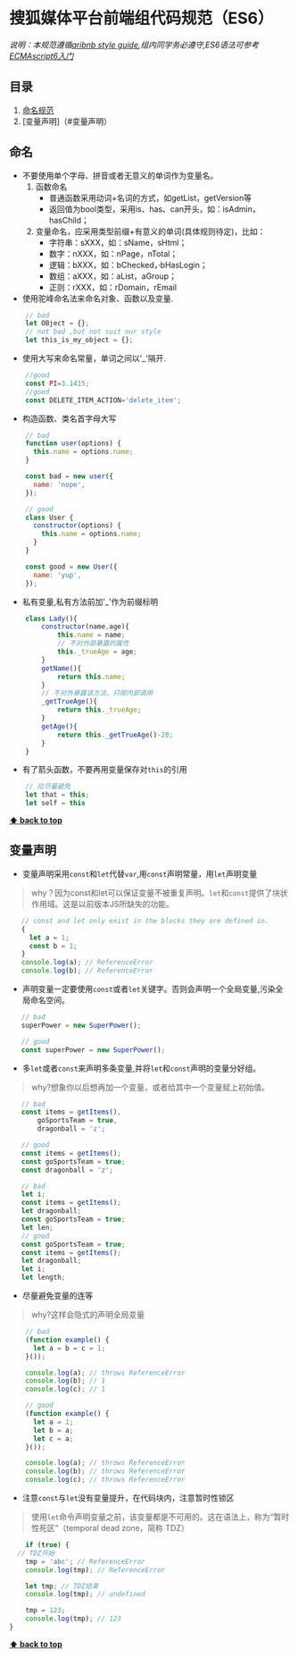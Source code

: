 # 搜狐媒体平台前端组代码规范（ES6）

*说明：本规范遵循[aribnb style guide](https://github.com/airbnb/javascript),组内同学务必遵守,ES6语法可参考[ECMAscript6入门](http://es6.ruanyifeng.com/)*

## 目录

1. [命名规范](#命名)
1. [变量声明]（#变量声明）

## 命名
 - 不要使用单个字母、拼音或者无意义的单词作为变量名。
    1. 函数命名
        - 普通函数采用动词+名词的方式，如getList，getVersion等
        - 返回值为bool类型，采用is、has、can开头，如：isAdmin，hasChild；
    1. 变量命名，应采用类型前缀+有意义的单词(具体规则待定)，比如：
        - 字符串：sXXX，如：sName，sHtml；
        - 数字：nXXX，如：nPage，nTotal；
        - 逻辑：bXXX，如：bChecked，·bHasLogin；
        - 数组：aXXX，如：aList，aGroup；
        - 正则：rXXX，如：rDomain，rEmail
 - 使用驼峰命名法来命名对象、函数以及变量.

```javascript
    // bad
    let OBject = {};
    // not bad ,but not suit our style
    let this_is_my_object = {};
```
 - 使用大写来命名常量，单词之间以'_'隔开.
```javascript
    //good
    const PI=3.1415;
    //good
    const DELETE_ITEM_ACTION='delete_item';
```
 - 构造函数、类名首字母大写
```javascript
    // bad
    function user(options) {
      this.name = options.name;
    }

    const bad = new user({
      name: 'nope',
    });

    // good
    class User {
      constructor(options) {
        this.name = options.name;
      }
    }

    const good = new User({
      name: 'yup',
    });
```
 - 私有变量,私有方法前加'_'作为前缀标明
```javascript
    class Lady(){
        constructor(name,age){
            this.name = name;
            // 不对外部暴露的属性
            this._trueAge = age;
        }
        getName(){
            return this.name;
        }
        // 不对外暴露该方法，只限内部调用
        _getTrueAge(){
            return this._trueAge;
        }
        getAge(){
            return this._getTrueAge()-20;
        }   
    }
```
 - 有了箭头函数，不要再用变量保存对`this`的引用
```javascript
    // 应尽量避免
    let that = this;
    let self = this
```

**[⬆ back to top](#目录)**

## 变量声明
- 变量声明采用`const`和`let`代替`var`,用`const`声明常量，用`let`声明变量
  
 >why？因为const和let可以保证变量不被重复声明。`let`和`const`提供了块状作用域。这是以前版本JS所缺失的功能。
 ```javascript
    // const and let only exist in the blocks they are defined in.
    {
      let a = 1;
      const b = 1;
    }
    console.log(a); // ReferenceError
    console.log(b); // ReferenceError
 ```
- 声明变量一定要使用`const`或者`let`关键字。否则会声明一个全局变量,污染全局命名空间。
 ```javascript
    // bad
    superPower = new SuperPower();

    // good
    const superPower = new SuperPower();
 ```
- 多`let`或者`const`来声明多条变量,并将`let`和`const`声明的变量分好组。
 >why?想象你以后想再加一个变量，或者给其中一个变量赋上初始值。
 ```javascript
    // bad
    const items = getItems(),
        goSportsTeam = true,
        dragonball = 'z';

    // good
    const items = getItems();
    const goSportsTeam = true;
    const dragonball = 'z';

    // bad 
    let i;
    const items = getItems();
    let dragonball;
    const goSportsTeam = true;
    let len;
    // good
    const goSportsTeam = true;
    const items = getItems();
    let dragonball;
    let i;
    let length;
 ```
- 尽量避免变量的连等
 >why?这样会隐式的声明全局变量
```javascript
    // bad
    (function example() {
      let a = b = c = 1;
    }());

    console.log(a); // throws ReferenceError
    console.log(b); // 1
    console.log(c); // 1

    // good
    (function example() {
      let a = 1;
      let b = a;
      let c = a;
    }());

    console.log(a); // throws ReferenceError
    console.log(b); // throws ReferenceError
    console.log(c); // throws ReferenceError  
```
- 注意`const`与`let`没有变量提升，在代码块内，注意暂时性锁区
 >使用`let`命令声明变量之前，该变量都是不可用的。这在语法上，称为“暂时性死区”（temporal dead zone，简称 TDZ）
```javascript
    if (true) {
  // TDZ开始
    tmp = 'abc'; // ReferenceError
    console.log(tmp); // ReferenceError

    let tmp; // TDZ结束
    console.log(tmp); // undefined

    tmp = 123;
    console.log(tmp); // 123
}
```
**[⬆ back to top](#目录)**



    





